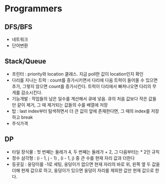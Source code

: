 # Programmers

## DFS/BFS

* 네트워크
* 단어변환

## Stack/Queue

* 프린터 : priority와 location 클래스. 지금 poll한 값이 location인지 확인
* 다리를 지나는 트럭 : count를 증가시키면서 다리에 다음 트럭이 들어올 수 있으면 추가, 그렇지 않으면 count를 증가시킨다. 트럭이 다리에서 빠져나오면 다리의 무게를 감소시킨다.
* 기능개발 : 작업들의 남은 일수를 계산해서 큐에 넣음. 큐의 처음 값보다 작은 값들만 같이 제거, 그 때 제거되는 값들의 수를 배열에 저장
* 탑 : last index부터 탐색하면서 더 큰 값이 앞에 존재한다면, 그 때의 index를 저장하고 break
* 주식가격

## DP

* 타일 장식물 : 첫 번째는 둘레가 4, 두 번째는 둘레가 + 2, 그 다음부터는 * 2인 규칙
* 정수 삼각형 : (i - 1, j - 1) , (i - 1, j) 중 큰 수를 현재 자리 값과 더한다 
* 등굣길 : 웅덩이를 -1로 세팅, 웅덩이가 없으면 현재 자리의 바로 위, 왼쪽 옆 두 값을 더해 현재 값으로 하고, 웅덩이가 있으면 웅덩이 자리를 제외한 값만 현재 값으로 한다.